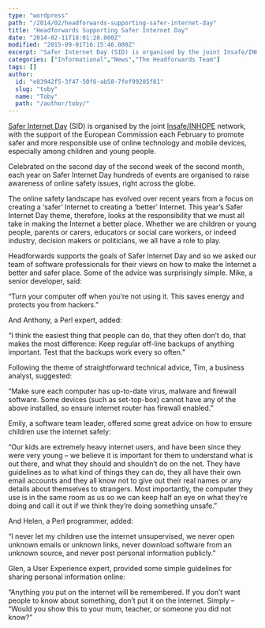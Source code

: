 ```yaml
---
type: "wordpress"
path: "/2014/02/headforwards-supporting-safer-internet-day"
title: "Headforwards Supporting Safer Internet Day"
date: "2014-02-11T18:01:28.000Z"
modified: "2015-09-01T16:15:46.000Z"
excerpt: "Safer Internet Day (SID) is organised by the joint Insafe/INHOPE network, with the support of the European Commission each February to promote safer and more responsible use of online technology and mobile devices, especially among children and young people. Celebrated on the second day of the second week of the second month, each year on …"
categories: ["Informational","News","The Headforwards Team"]
tags: []
author:
  id: "e83942f5-3f47-50f6-ab58-7fef99205f81"
  slug: "toby"
  name: "Toby"
  path: "/author/toby/"
---
```

[Safer Internet Day](http://www.saferinternet.org/safer-internet-day) (SID) is organised by the joint [Insafe/INHOPE](http://www.saferinternet.org/insafe-inhope-resources) network, with the support of the European Commission each February to promote safer and more responsible use of online technology and mobile devices, especially among children and young people.

Celebrated on the second day of the second week of the second month, each year on Safer Internet Day hundreds of events are organised to raise awareness of online safety issues, right across the globe.

The online safety landscape has evolved over recent years from a focus on creating a ‘safer’ Internet to creating a ‘better’ Internet. This year’s Safer Internet Day theme, therefore, looks at the responsibility that we must all take in making the Internet a better place. Whether we are children or young people, parents or carers, educators or social care workers, or indeed industry, decision makers or politicians, we all have a role to play.

Headforwards supports the goals of Safer Internet Day and so we asked our team of software professionals for their views on how to make the Internet a better and safer place. Some of the advice was surprisingly simple. Mike, a senior developer, said:

“Turn your computer off when you’re not using it. This saves energy and protects you from hackers.”

And Anthony, a Perl expert, added:

“I think the easiest thing that people can do, that they often don’t do, that makes the most difference: Keep regular off-line backups of anything important. Test that the backups work every so often.”

Following the theme of straightforward technical advice, Tim, a business analyst, suggested:

“Make sure each computer has up-to-date virus, malware and firewall software. Some devices (such as set-top-box) cannot have any of the above installed, so ensure internet router has firewall enabled.”

Emily, a software team leader, offered some great advice on how to ensure children use the internet safely:

“Our kids are extremely heavy internet users, and have been since they were very young – we believe it is important for them to understand what is out there, and what they should and shouldn’t do on the net. They have guidelines as to what kind of things they can do, they all have their own email accounts and they all know not to give out their real names or any details about themselves to strangers. Most importantly, the computer they use is in the same room as us so we can keep half an eye on what they’re doing and call it out if we think they’re doing something unsafe.”

And Helen, a Perl programmer, added:

“I never let my children use the internet unsupervised, we never open unknown emails or unknown links, never download software from an unknown source, and never post personal information publicly.”

Glen, a User Experience expert, provided some simple guidelines for sharing personal information online:

“Anything you put on the internet will be remembered. If you don’t want people to know about something, don’t put it on the internet. Simply – “Would you show this to your mum, teacher, or someone you did not know?”